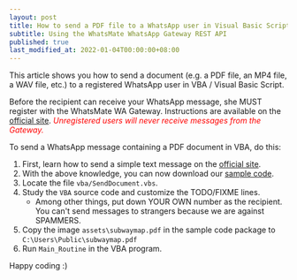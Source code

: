```yaml
---
layout: post
title: How to send a PDF file to a WhatsApp user in Visual Basic Script / VBA
subtitle: Using the WhatsMate WhatsApp Gateway REST API
published: true
last_modified_at: 2022-01-04T00:00:00+08:00
---
```



This article shows you how to send a document (e.g. a PDF file, an MP4 file, a WAV file, etc.) to a registered WhatsApp user in VBA / Visual Basic Script.

Before the recipient can receive your WhatsApp message, she MUST register with the WhatsMate WA Gateway. Instructions are available on the [official site](https://www.whatsmate.net/whatsapp-gateway-api.html). <span style="color:red">*Unregistered users will never receive messages from the Gateway.*</span>


To send a WhatsApp message containing a PDF document in VBA, do this:

1. First, learn how to send a simple text message on the [official site](https://www.whatsmate.net/whatsapp-gateway-api.html).
2. With the above knowledge, you can now download our [sample code](https://github.com/whatsmate/wa-demos/archive/master.zip).
3. Locate the file `vba/SendDocument.vbs`.  <script src="https://gist.github.com/whatsmate/01ba745741b89a7394db9fa9ab845ae0.js"></script>
4. Study the `VBA` source code and customize the TODO/FIXME lines.
   * Among other things, put down YOUR OWN number as the recipient. You can't send messages to strangers because we are against SPAMMERS.
5. Copy the image `assets\subwaymap.pdf` in the sample code package to `C:\Users\Public\subwaymap.pdf`
6. Run `Main_Routine` in the VBA program.


Happy coding :) 


<br>
<script async src="//pagead2.googlesyndication.com/pagead/js/adsbygoogle.js"></script>
<ins class="adsbygoogle"
     style="display:inline-block;width:728px;height:90px"
     data-ad-client="ca-pub-7383487179928477"
     data-ad-slot="6959057004"></ins>
<script>
(adsbygoogle = window.adsbygoogle || []).push({});
</script>
<br>

